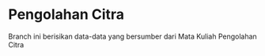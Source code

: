 # Pengolahan Citra

Branch ini berisikan data-data yang bersumber dari Mata Kuliah Pengolahan Citra
